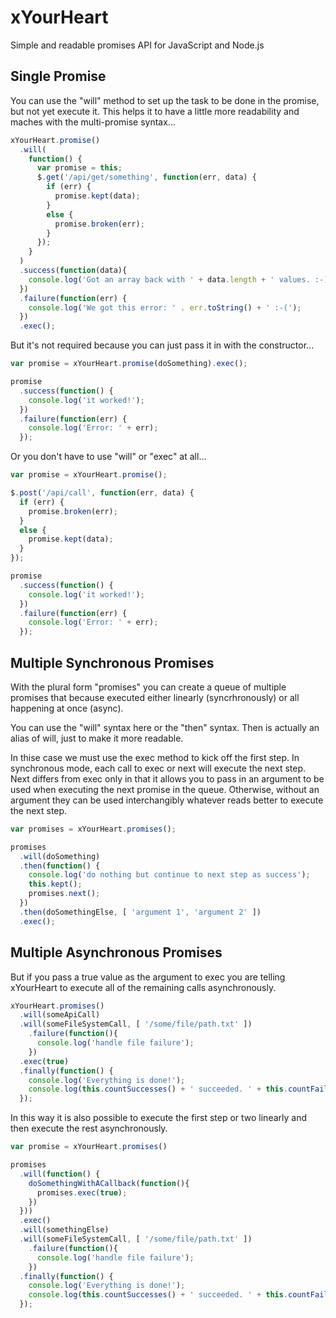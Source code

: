 xYourHeart
==========

Simple and readable promises API for JavaScript and Node.js

## Single Promise 

You can use the "will" method to set up the task to be done in the promise, but not yet execute it. This helps it to have a little more readability and maches with the multi-promise syntax...

```javascript
xYourHeart.promise()
  .will(
    function() {
      var promise = this;
      $.get('/api/get/something', function(err, data) {
        if (err) {
          promise.kept(data);
        }
        else {
          promise.broken(err);
        }
      });
    }
  )
  .success(function(data){
    console.log('Got an array back with ' + data.length + ' values. :-)');
  })
  .failure(function(err) {
    console.log('We got this error: ' . err.toString() + ' :-(');
  })
  .exec();
```

But it's not required because you can just pass it in with the constructor...

```javascript
var promise = xYourHeart.promise(doSomething).exec();

promise
  .success(function() {
    console.log('it worked!');
  })
  .failure(function(err) {
    console.log('Error: ' + err);
  });

```

Or you don't have to use "will" or "exec" at all...

```javascript
var promise = xYourHeart.promise();

$.post('/api/call', function(err, data) {
  if (err) {
    promise.broken(err);
  }
  else {
    promise.kept(data);
  }
});

promise
  .success(function() {
    console.log('it worked!');
  })
  .failure(function(err) {
    console.log('Error: ' + err);
  });

```

## Multiple Synchronous Promises

With the plural form "promises" you can create a queue of multiple promises that because executed either linearly (syncrhronously) or all happening at once (async).

You can use the "will" syntax here or the "then" syntax. Then is actually an alias of will, just to make it more readable.

In thise case we must use the exec method to kick off the first step. In synchronous mode, each call to exec or next will execute the next step. Next differs from exec only in that it allows you to pass in an argument to be used when executing the next promise in the queue. Otherwise, without an argument they can be used interchangibly whatever reads better to execute the next step.

```javascript
var promises = xYourHeart.promises();

promises
  .will(doSomething)
  .then(function() {
    console.log('do nothing but continue to next step as success');
    this.kept();
    promises.next();
  })
  .then(doSomethingElse, [ 'argument 1', 'argument 2' ])
  .exec();
```

## Multiple Asynchronous Promises

But if you pass a true value as the argument to exec you are telling xYourHeart to execute all of the remaining calls asynchronously.

```javascript
xYourHeart.promises()
  .will(someApiCall)
  .will(someFileSystemCall, [ '/some/file/path.txt' ])
    .failure(function(){
      console.log('handle file failure');
    })
  .exec(true)
  .finally(function() {
    console.log('Everything is done!');
    console.log(this.countSuccesses() + ' succeeded. ' + this.countFailures() + ' failed.');
  });
```
In this way it is also possible to execute the first step or two linearly and then execute the rest asynchronously.

```javascript
var promise = xYourHeart.promises()

promises
  .will(function() {
    doSomethingWithACallback(function(){
      promises.exec(true);
    })
  }))
  .exec()
  .will(somethingElse)
  .will(someFileSystemCall, [ '/some/file/path.txt' ])
    .failure(function(){
      console.log('handle file failure');
    })
  .finally(function() {
    console.log('Everything is done!');
    console.log(this.countSuccesses() + ' succeeded. ' + this.countFailures() + ' failed.');
  });
```


